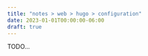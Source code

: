 ```yaml
---
title: "notes > web > hugo > configuration"
date: 2023-01-01T00:00:00-06:00
draft: true
---
```


TODO...